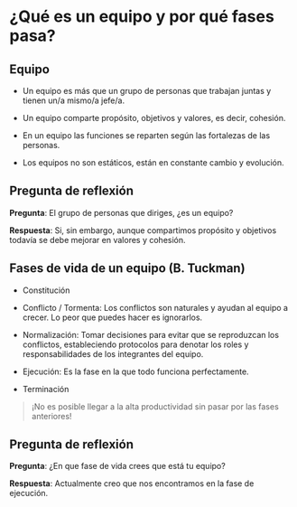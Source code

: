# ¿Qué es un equipo y por qué fases pasa?

## Equipo

- Un equipo es más que un grupo de personas que trabajan juntas y tienen un/a mismo/a jefe/a.

- Un equipo comparte propósito, objetivos y valores, es decir, cohesión.

- En un equipo las funciones se reparten según las fortalezas de las personas.

- Los equipos no son estáticos, están en constante cambio y evolución.

## Pregunta de reflexión

**Pregunta**: El grupo de personas que diriges, ¿es un equipo?

**Respuesta**: Si, sin embargo, aunque compartimos propósito y objetivos todavía se debe mejorar en valores y cohesión.

## Fases de vida de un equipo (B. Tuckman)

- Constitución

- Conflicto / Tormenta: Los conflictos son naturales y ayudan al equipo a crecer. Lo peor que puedes hacer es ignorarlos.

- Normalización: Tomar decisiones para evitar que se reproduzcan los conflictos, estableciendo protocolos para denotar los roles y responsabilidades de los integrantes del equipo.

- Ejecución: Es la fase en la que todo funciona perfectamente.

- Terminación

> ¡No es posible llegar a la alta productividad sin pasar por las fases anteriores!

## Pregunta de reflexión

**Pregunta**: ¿En que fase de vida crees que está tu equipo?

**Respuesta**: Actualmente creo que nos encontramos en la fase de ejecución.
